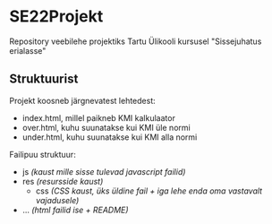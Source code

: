 # SE22Projekt
Repository veebilehe projektiks Tartu Ülikooli kursusel "Sissejuhatus erialasse"

## Struktuurist
Projekt koosneb järgnevatest lehtedest:
- index.html, millel paikneb KMI kalkulaator
- over.html, kuhu suunatakse kui KMI üle normi
- under.html, kuhu suunatakse kui KMI alla normi

Failipuu struktuur:
- js *(kaust mille sisse tulevad javascript failid)*
- res *(resursside kaust)*
    - css *(CSS kaust, üks üldine fail + iga lehe enda oma vastavalt vajadusele)*
- ... *(html failid ise + README)*